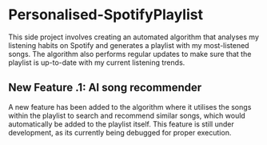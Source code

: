 # Personalised-SpotifyPlaylist
This side project involves creating an automated algorithm that analyses my listening habits on Spotify and generates a playlist with my most-listened songs. The algorithm also performs regular updates to make sure that the playlist is up-to-date with my current listening trends.

## New Feature .1: AI song recommender
A new feature has been added to the algorithm where it utilises the songs within the playlist to search and recommend similar songs, which would automatically be added to the playlist itself. This feature is still under development, as its currently being debugged for proper execution. 
